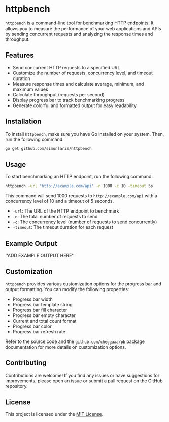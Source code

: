 # httpbench

`httpbench` is a command-line tool for benchmarking HTTP endpoints. It allows you to measure the performance of your web applications and APIs by sending concurrent requests and analyzing the response times and throughput.

## Features

- Send concurrent HTTP requests to a specified URL
- Customize the number of requests, concurrency level, and timeout duration
- Measure response times and calculate average, minimum, and maximum values
- Calculate throughput (requests per second)
- Display progress bar to track benchmarking progress
- Generate colorful and formatted output for easy readability

## Installation

To install `httpbench`, make sure you have Go installed on your system. Then, run the following command:

```bash
go get github.com/simonlariz/httpbench
```

## Usage 

To start benchmarking an HTTP endpoint, run the following command:

```bash
httpbench -url "http://example.com/api" -n 1000 -c 10 -timeout 5s
```

This command will send 1000 requests to `http://example.com/api` with a concurrency level of 10 and a timeout of 5 seconds.

- `-url`: The URL of the HTTP endpoint to benchmark
- `-n`: The total number of requests to send
- `-c`: The concurrency level (number of requests to send concurrently)
- `-timeout`: The timeout duration for each request

## Example Output

''ADD EXAMPLE OUTPUT HERE''

## Customization
`httpbench` provides various customization options for the progress bar and output formatting. You can modify the following properties:

- Progress bar width
- Progress bar template string
- Progress bar fill character
- Progress bar empty character
- Current and total count format
- Progress bar color
- Progress bar refresh rate

Refer to the source code and the `github.com/cheggaaa/pb` package documentation for more details on customization options.

## Contributing

Contributions are welcome! If you find any issues or have suggestions for improvements, please open an issue or submit a pull request on the GitHub repository.

## License

This project is licensed under the [MIT License](LICENSE).